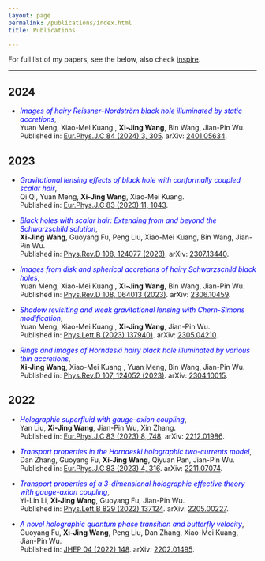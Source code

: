```yaml
---
layout: page
permalink: /publications/index.html
title: Publications

---
```




For full list of my papers, see the below, also check [inspire](https://inspirehep.net/authors/1899373?ui-citation-summary=true).

<hr>

## 2024

- <span style="color:blue;">*Images of hairy Reissner–Nordström black hole illuminated by static accretions*</span>,<br>Yuan Meng, Xiao-Mei Kuang
, **Xi-Jing Wang**, Bin Wang, Jian-Pin Wu. <br>Published in: [Eur.Phys.J.C 84 (2024) 3, 305](https://link.springer.com/article/10.1140/epjc/s10052-024-12686-w). arXiv: [2401.05634](https://arxiv.org/abs/2401.05634).

## 2023

- <span style="color:blue;">*Gravitational lensing effects of black hole with conformally coupled scalar hair*</span>,<br>Qi Qi, Yuan Meng, **Xi-Jing Wang**, Xiao-Mei Kuang. <br>Published in: [Eur.Phys.J.C 83 (2023) 11, 1043](https://link.springer.com/article/10.1140/epjc/s10052-023-12233-z).

- <span style="color:blue;">*Black holes with scalar hair: Extending from and beyond the Schwarzschild solution*</span>,<br>**Xi-Jing Wang**, Guoyang Fu, Peng Liu, Xiao-Mei Kuang, Bin Wang, Jian-Pin Wu. <br>Published in: [Phys.Rev.D 108, 124077 (2023)](https://journals.aps.org/prd/abstract/10.1103/PhysRevD.108.124077). arXiv: [2307.13440](https://arxiv.org/abs/2307.13440).

- <span style="color:blue;">*Images from disk and spherical accretions of hairy Schwarzschild black holes*</span>,<br>Yuan Meng, Xiao-Mei Kuang
, **Xi-Jing Wang**, Bin Wang, Jian-Pin Wu. <br>Published in: [Phys.Rev.D 108, 064013 (2023)](https://journals.aps.org/prd/abstract/10.1103/PhysRevD.108.064013). arXiv: [2306.10459](https://arxiv.org/abs/2306.10459).

- <span style="color:blue;">*Shadow revisiting and weak gravitational lensing with Chern-Simons modification*</span>,<br>Yuan Meng, Xiao-Mei Kuang
, **Xi-Jing Wang**, Jian-Pin Wu. <br>Published in: [Phys.Lett.B (2023) 137940)](https://www.sciencedirect.com/science/article/pii/S0370269323002745?via%3Dihub). arXiv: [2305.04210](https://arxiv.org/abs/2305.04210).

- <span style="color:blue;">*Rings and images of Horndeski hairy black hole illuminated by various thin accretions*</span>,<br>**Xi-Jing Wang**, Xiao-Mei Kuang
, Yuan Meng, Bin Wang, Jian-Pin Wu. <br>Published in: [Phys.Rev.D 107, 124052 (2023)](https://journals.aps.org/prd/abstract/10.1103/PhysRevD.107.124052). arXiv: [2304.10015](https://arxiv.org/abs/2304.10015).

## 2022

- <span style="color:blue;">*Holographic superfluid with gauge–axion coupling*</span>,<br>Yan Liu, **Xi-Jing Wang**, Jian-Pin Wu, Xin Zhang. <br>Published in: [Eur.Phys.J.C 83 (2023) 8, 748](https://link.springer.com/article/10.1140/epjc/s10052-023-11918-9). arXiv: [2212.01986](https://arxiv.org/abs/2212.01986).

- <span style="color:blue;">*Transport properties in the Horndeski holographic two-currents model*</span>,<br>Dan Zhang, Guoyang Fu, **Xi-Jing Wang**, Qiyuan Pan, Jian-Pin Wu. <br>Published in: [Eur.Phys.J.C 83 (2023) 4, 316](https://link.springer.com/article/10.1140/epjc/s10052-023-11444-8). arXiv: [2211.07074](https://arxiv.org/abs/2211.07074).

- <span style="color:blue;">*Transport properties of a 3-dimensional holographic effective theory with gauge-axion coupling*</span>,<br>Yi-Lin Li, **Xi-Jing Wang**, Guoyang Fu, Jian-Pin Wu. <br>Published in: [Phys.Lett.B 829 (2022) 137124](https://www.sciencedirect.com/science/article/pii/S0370269322002581?via%3Dihub). arXiv: [2205.00227](https://arxiv.org/abs/2205.00227).

- <span style="color:blue;">*A novel holographic quantum phase transition and butterfly velocity*</span>,<br>Guoyang Fu, **Xi-Jing Wang**, Peng Liu, Dan Zhang, Xiao-Mei Kuang, Jian-Pin Wu. <br>Published in: [JHEP 04 (2022) 148](https://link.springer.com/article/10.1007/JHEP04(2022)148). arXiv: [2202.01495](https://arxiv.org/abs/2202.01495).







